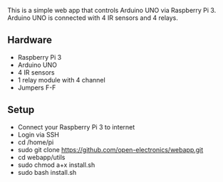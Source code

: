 This is a simple web app that controls Arduino UNO via Raspberry Pi 3.
Arduino UNO is connected with 4 IR sensors and 4 relays.

## Hardware
- Raspberry Pi 3
- Arduino UNO
- 4 IR sensors
- 1 relay module with 4 channel
- Jumpers F-F

## Setup
- Connect your Raspberry Pi 3 to internet
- Login via SSH
- cd /home/pi
- sudo git clone https://github.com/open-electronics/webapp.git
- cd webapp/utils
- sudo chmod a+x install.sh
- sudo bash install.sh



